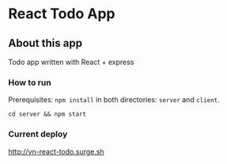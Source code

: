 # React Todo App

## About this app

Todo app written with React + express

### How to run

Prerequisites: `npm install` in both directories: `server` and `client`.

```shell
cd server && npm start
```

### Current deploy

http://yn-react-todo.surge.sh
